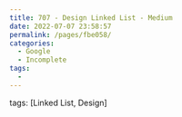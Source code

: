 ```yaml
---
title: 707 - Design Linked List - Medium
date: 2022-07-07 23:58:57
permalink: /pages/fbe058/
categories:
  - Google
  - Incomplete
tags:
  - 
---
```

tags: [Linked List, Design]